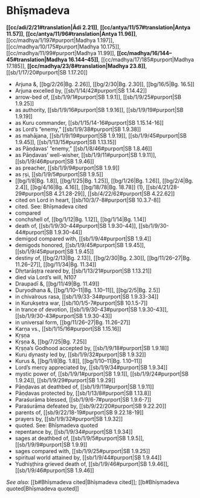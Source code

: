 # Bhīṣmadeva

**[[cc/adi/2/21#translation|Ādi 2.21]]**, **[[cc/antya/11/57#translation|Antya 11.57]]**, **[[cc/antya/11/96#translation|Antya 11.96]]**, [[cc/madhya/1/197#purport|Madhya 1.197]], [[cc/madhya/10/175#purport|Madhya 10.175]], [[cc/madhya/11/99#purport|Madhya 11.99]], **[[cc/madhya/16/144–45#translation|Madhya 16.144–45]]**, [[cc/madhya/17/185#purport|Madhya 17.185]], **[[cc/madhya/23/8#translation|Madhya 23.8]]**, [[sb/1/17/20#purport|SB 1.17.20]]

* Arjuna &, [[bg/2/26|Bg. 2.26]], [[bg/2/30|Bg. 2.30]], [[bg/16/5|Bg. 16.5]]
* Arjuna excelled by, [[sb/1/14/42#purport|SB 1.14.42]]
* arrow-bed of, [[sb/1/9/1#purport|SB 1.9.1]], [[sb/1/9/25#purport|SB 1.9.25]]
* as authority, [[sb/1/9/16#purport|SB 1.9.16]], [[sb/1/9/19#purport|SB 1.9.19]]
* as Kuru commander, [[sb/1/15/14-16#purport|SB 1.15.14-16]]
* as Lord’s ”enemy,” [[sb/1/9/38#purport|SB 1.9.38]]
* as mahājana, [[sb/1/9/19#purport|SB 1.9.19]], [[sb/1/9/45#purport|SB 1.9.45]], [[sb/1/13/15#purport|SB 1.13.15]]
* as Pāṇḍavas’ ”enemy,” [[sb/1/8/46#purport|SB 1.8.46]]
* as Pāṇḍavas’ well-wisher, [[sb/1/9/11#purport|SB 1.9.11]], [[sb/1/9/46#purport|SB 1.9.46]]
* as preacher, [[sb/1/9/9#purport|SB 1.9.9]]
* as ṛṣi, [[sb/1/9/5#purport|SB 1.9.5]]
*  [[bg/1/8|Bg. 1.8]], [[bg/1/25|Bg. 1.25]], [[bg/1/26|Bg. 1.26]], [[bg/2/4|Bg. 2.4]], [[bg/4/16|Bg. 4.16]], [[bg/18/78|Bg. 18.78]] (1), [[sb/4/21/28-29#purport|SB 4.21.28-29]], [[sb/4/22/62#purport|SB 4.22.62]]
* cited on Lord in heart, [[sb/10/3/7-8#purport|SB 10.3.7-8]]
* cited. See: Bhīṣmadeva cited 
* compared 
* conchshell of, [[bg/1/12|Bg. 1.12]], [[bg/1/14|Bg. 1.14]]
* death of, [[sb/1/9/30-44#purport|SB 1.9.30-44]], [[sb/1/9/30-44#purport|SB 1.9.30-44]]
* demigod compared with, [[sb/1/9/4#purport|SB 1.9.4]]
* demigods honored, [[sb/1/9/45#purport|SB 1.9.45]], [[sb/1/9/45#purport|SB 1.9.45]]
* destiny of, [[bg/2/13|Bg. 2.13]], [[bg/2/30|Bg. 2.30]], [[bg/11/26–27|Bg. 11.26–27]], [[bg/11/34|Bg. 11.34]]
* Dhṛtarāṣṭra reared by, [[sb/1/13/21#purport|SB 1.13.21]]
* died via Lord’s will, N107 
* Draupadī &, [[bg/11/49|Bg. 11.49]]
* Duryodhana &, [[bg/1/10–11|Bg. 1.10–11]], [[bg/2/5|Bg. 2.5]]
* in chivalrous rasa, [[sb/1/9/33-34#purport|SB 1.9.33-34]]
* in Kurukṣetra war, [[sb/10/1/5-7#purport|SB 10.1.5-7]]
* in trance of devotion, [[sb/1/9/30-43#purport|SB 1.9.30-43]], [[sb/1/9/30-43#purport|SB 1.9.30-43]]
* in universal form, [[bg/11/26–27|Bg. 11.26–27]]
* Karṇa vs., [[sb/1/15/16#purport|SB 1.15.16]]
* Kṛṣṇa 
* Kṛṣṇa &, [[bg/7/25|Bg. 7.25]]
* Kṛṣṇa’s Godhood accepted by, [[sb/1/9/18#purport|SB 1.9.18]]
* Kuru dynasty led by, [[sb/1/9/32#purport|SB 1.9.32]]
* Kurus &, [[bg/1/8|Bg. 1.8]], [[bg/1/10–11|Bg. 1.10–11]]
* Lord’s mercy appreciated by, [[sb/1/9/34#purport|SB 1.9.34]]
* mystic power of, [[sb/1/9/1#purport|SB 1.9.1]], [[sb/1/9/24#purport|SB 1.9.24]], [[sb/1/9/29#purport|SB 1.9.29]]
* Pāṇḍavas at deathbed of, [[sb/1/9/11#purport|SB 1.9.11]]
* Pāṇḍavas protected by, [[sb/1/13/8#purport|SB 1.13.8]]
* Paraśurāma blessed, [[sb/1/9/6-7#purport|SB 1.9.6-7]]
* Paraśurāma defeated by, [[sb/9/22/20#purport|SB 9.22.20]]
* parents of, [[sb/9/22/18-19#purport|SB 9.22.18-19]]
* prayers by, [[sb/1/9/32#purport|SB 1.9.32]]
* quoted. See: Bhīṣmadeva quoted 
* repentance by, [[sb/1/9/34#purport|SB 1.9.34]]
* sages at deathbed of, [[sb/1/9/5#purport|SB 1.9.5]], [[sb/1/9/9#purport|SB 1.9.9]]
* sages compared with, [[sb/1/9/25#purport|SB 1.9.25]]
* spiritual world attained by, [[sb/1/9/44#purport|SB 1.9.44]]
* Yudhiṣṭhira grieved death of, [[sb/1/9/46#purport|SB 1.9.46]], [[sb/1/9/46#purport|SB 1.9.46]]

*See also:* [[b#Bhīṣmadeva cited|Bhīṣmadeva cited]]; [[b#Bhīṣmadeva quoted|Bhīṣmadeva quoted]]
